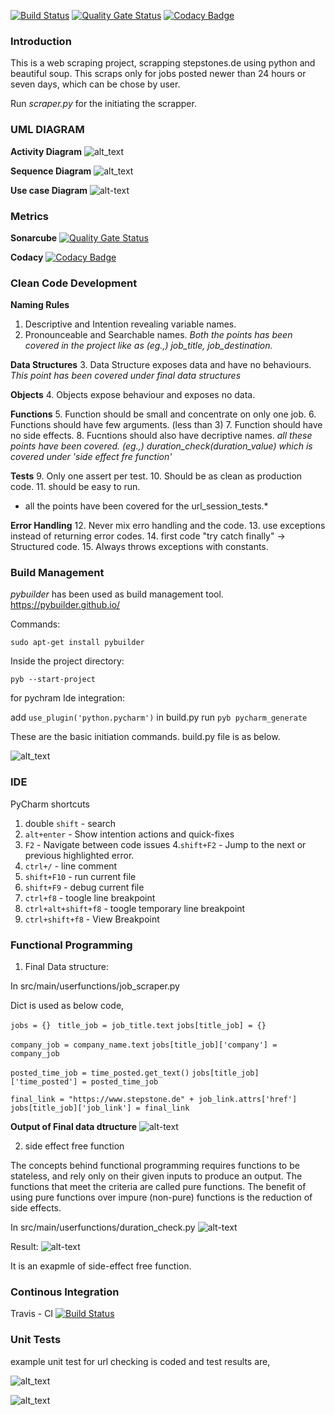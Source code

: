 [![Build Status](https://travis-ci.org/iramshiv/ase_scraper.svg?branch=master)](https://travis-ci.org/iramshiv/ase_scraper)
[![Quality Gate Status](https://sonarcloud.io/api/project_badges/measure?project=iramshiv_ase_scraper&metric=alert_status)](https://sonarcloud.io/dashboard?id=iramshiv_ase_scraper)
[![Codacy Badge](https://api.codacy.com/project/badge/Grade/f83a1ffaa6964bfaa4d52be6cf2e1245)](https://www.codacy.com/manual/iramshiv/ase_scraper?utm_source=github.com&amp;utm_medium=referral&amp;utm_content=iramshiv/ase_scraper&amp;utm_campaign=Badge_Grade)

### Introduction
This is a web scraping project, scrapping stepstones.de using python and beautiful soup. This scraps only for jobs posted newer than 24 hours or seven days, which can be chose by user.

Run *scraper.py* for the initiating the scrapper.

### UML DIAGRAM

**Activity Diagram**
![alt_text](https://github.com/iramshiv/ase_scraping/blob/master/activity.jpg)

**Sequence Diagram**
![alt_text](https://github.com/iramshiv/ase_scraping/blob/master/Sequence.jpg)

**Use case Diagram**
![alt-text](https://github.com/iramshiv/ase_scraping/blob/master/usecase.jpg)

### Metrics
**Sonarcube**
[![Quality Gate Status](https://sonarcloud.io/api/project_badges/measure?project=iramshiv_ase_scraper&metric=alert_status)](https://sonarcloud.io/dashboard?id=iramshiv_ase_scraper)

**Codacy**
[![Codacy Badge](https://api.codacy.com/project/badge/Grade/f83a1ffaa6964bfaa4d52be6cf2e1245)](https://www.codacy.com/manual/iramshiv/ase_scraper?utm_source=github.com&amp;utm_medium=referral&amp;utm_content=iramshiv/ase_scraper&amp;utm_campaign=Badge_Grade)

### Clean Code Development

**Naming Rules**
1. Descriptive and Intention revealing variable names. 
2. Pronounceable and Searchable names.
*Both the points has been covered in the project like as (eg.,) job_title, job_destination.*

**Data Structures**
3. Data Structure exposes data and have no behaviours.
*This point has been covered under final data structures*

**Objects**
4. Objects expose behaviour and exposes no data.

**Functions**
5. Function should be small and concentrate on only one job.
6. Functions should have few arguments. (less than 3)
7. Function should have no side effects.
8. Fucntions should also have decriptive names.
*all these points have been covered. (eg.,) duration_check(duration_value) which is covered under 'side effect fre function'*

**Tests**
9. Only one assert per test.
10. Should be as clean as production code.
11. should be easy to run.
* all the points have been covered for the url_session_tests.*

**Error Handling**
12. Never mix erro handling and the code.
13. use exceptions instead of returning error codes.
14. first code "try catch finally" -> Structured code.
15. Always throws exceptions with constants.

### Build Management
*pybuilder* has been used as build management tool.
https://pybuilder.github.io/

Commands:

```sudo apt-get install pybuilder```

Inside the project directory:

```pyb --start-project```

for pychram Ide integration: 

add ```use_plugin('python.pycharm')``` in build.py
run ```pyb pycharm_generate```

These are the basic initiation commands.
build.py file is as below.



![alt_text](https://github.com/iramshiv/ase_scraper/blob/master/images/pybuilder.jpg)

### IDE
PyCharm shortcuts

1. double ```shift``` -  search
2. ```alt+enter``` - Show intention actions and quick-fixes
3. ```F2``` - Navigate between code issues
4.```shift+F2``` - Jump to the next or previous highlighted error.
5. ```ctrl+/``` - line comment
6. ```shift+F10``` - run current file
7. ```shift+F9``` - debug current file
8. ```ctrl+f8``` - toogle line breakpoint
9. ```ctrl+alt+shift+f8``` - toogle temporary line breakpoint
10. ```ctrl+shift+f8``` - View Breakpoint

### Functional Programming

1. Final Data structure:

In src/main/userfunctions/job_scraper.py

Dict is used as below code,

```jobs = {} ```
```title_job = job_title.text```
```jobs[title_job] = {}```
    
 ```company_job = company_name.text```
 ```jobs[title_job]['company'] = company_job```
    
```posted_time_job = time_posted.get_text()```
```jobs[title_job]['time_posted'] = posted_time_job```
   
```final_link = "https://www.stepstone.de" + job_link.attrs['href']```
```jobs[title_job]['job_link'] = final_link```

**Output of Final data dtructure**
![alt-text](https://github.com/iramshiv/ase_scraping/blob/master/finalDS.jpg)

2. side effect free function

The concepts behind functional programming requires functions to be stateless, and rely only on their given inputs to produce an output. The functions that meet the criteria are called pure functions. The benefit of using pure functions over impure (non-pure) functions is the reduction of side effects.

In src/main/userfunctions/duration_check.py
![alt-text](https://github.com/iramshiv/ase_scraping/blob/master/freefunction.jpg)

Result:
![alt-text](https://github.com/iramshiv/ase_scraping/blob/master/resultfreefunction.jpg)

It is an exapmle of side-effect free function.

### Continous Integration
Travis - CI
[![Build Status](https://travis-ci.org/iramshiv/ase_scraper.svg?branch=master)](https://travis-ci.org/iramshiv/ase_scraper)

### Unit Tests

example unit test for url checking is coded and test results are,

![alt_text](https://github.com/iramshiv/ase_scraper/blob/master/images/pybuilder.jpg)

![alt_text](https://github.com/iramshiv/ase_scraper/blob/master/images/testresult.jpg)
